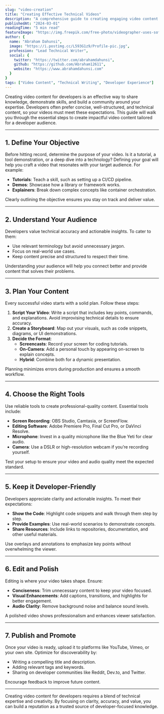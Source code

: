 ```yaml
---
slug: "video-creation"
title: "Creating Effective Technical Videos"
description: "A comprehensive guide to creating engaging video content for developer audiences"
publishedAt: "2024-03-01"
readingTime: "5 min read"
featureImage: "https://img.freepik.com/free-photo/videographer-uses-software-create-visual-effects-video-projects_482257-91925.jpg"
author: {
  name: "Abraham Dahunsi",
  image: "https://i.postimg.cc/L593G1z9/Profile-pic.jpg",
  profession: "Lead Technical Writer",
  social: {
    twitter: "https://twitter.com/abrahamdahunsi",
    github: "https://github.com/Abraham12611",
    website: "https://www.abrahamdahunsi.com"
  }
}
tags: ["Video Content", "Technical Writing", "Developer Experience"]
---
```


Creating video content for developers is an effective way to share knowledge, demonstrate skills, and build a community around your expertise. Developers often prefer concise, well-structured, and technical content, so your videos must meet these expectations. This guide will walk you through the essential steps to create impactful video content tailored for a developer audience.

---

## 1. Define Your Objective

Before hitting record, determine the purpose of your video. Is it a tutorial, a tool demonstration, or a deep dive into a technology? Defining your goal will help you craft a video that resonates with your target audience. For example:

- **Tutorials**: Teach a skill, such as setting up a CI/CD pipeline.
- **Demos**: Showcase how a library or framework works.
- **Explainers**: Break down complex concepts like container orchestration.

Clearly outlining the objective ensures you stay on track and deliver value.

---

## 2. Understand Your Audience

Developers value technical accuracy and actionable insights. To cater to them:

- Use relevant terminology but avoid unnecessary jargon.
- Focus on real-world use cases.
- Keep content precise and structured to respect their time.

Understanding your audience will help you connect better and provide content that solves their problems.

---

## 3. Plan Your Content

Every successful video starts with a solid plan. Follow these steps:

1. **Script Your Video**: Write a script that includes key points, commands, and explanations. Avoid improvising technical details to ensure accuracy.
2. **Create a Storyboard**: Map out your visuals, such as code snippets, diagrams, or UI demonstrations.
3. **Decide the Format**:
   - **Screencasts**: Record your screen for coding tutorials.
   - **On-Camera**: Add a personal touch by appearing on-screen to explain concepts.
   - **Hybrid**: Combine both for a dynamic presentation.

Planning minimizes errors during production and ensures a smooth workflow.

---

## 4. Choose the Right Tools

Use reliable tools to create professional-quality content. Essential tools include:

- **Screen Recording**: OBS Studio, Camtasia, or ScreenFlow.
- **Editing Software**: Adobe Premiere Pro, Final Cut Pro, or DaVinci Resolve.
- **Microphone**: Invest in a quality microphone like the Blue Yeti for clear audio.
- **Camera**: Use a DSLR or high-resolution webcam if you’re recording yourself.

Test your setup to ensure your video and audio quality meet the expected standard.

---

## 5. Keep it Developer-Friendly

Developers appreciate clarity and actionable insights. To meet their expectations:

- **Show the Code**: Highlight code snippets and walk through them step by step.
- **Provide Examples**: Use real-world scenarios to demonstrate concepts.
- **Share Resources**: Include links to repositories, documentation, and other useful materials.

Use overlays and annotations to emphasize key points without overwhelming the viewer.

---

## 6. Edit and Polish

Editing is where your video takes shape. Ensure:

- **Conciseness**: Trim unnecessary content to keep your video focused.
- **Visual Enhancements**: Add captions, transitions, and highlights for better engagement.
- **Audio Clarity**: Remove background noise and balance sound levels.

A polished video shows professionalism and enhances viewer satisfaction.

---

## 7. Publish and Promote

Once your video is ready, upload it to platforms like YouTube, Vimeo, or your own site. Optimize for discoverability by:

- Writing a compelling title and description.
- Adding relevant tags and keywords.
- Sharing on developer communities like Reddit, Dev.to, and Twitter.

Encourage feedback to improve future content.

---

Creating video content for developers requires a blend of technical expertise and creativity. By focusing on clarity, accuracy, and value, you can build a reputation as a trusted source of developer-focused knowledge.

